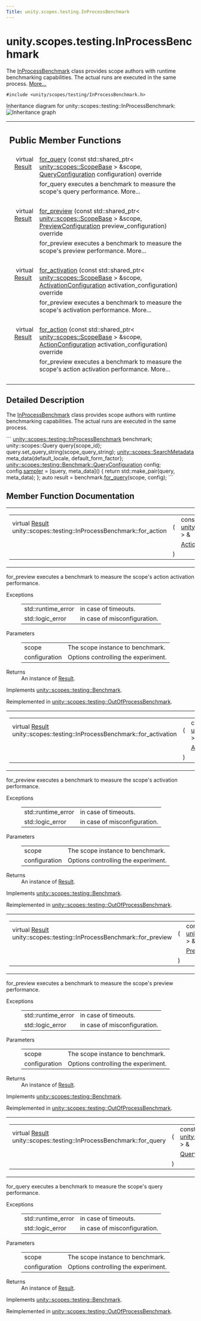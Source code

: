 ```yaml
---
Title: unity.scopes.testing.InProcessBenchmark
---
```


# unity.scopes.testing.InProcessBenchmark

<p>The <a class="el" href="index.html" title="The InProcessBenchmark class provides scope authors with runtime benchmarking capabilities. The actual runs are executed in the same process. ">InProcessBenchmark</a> class provides scope authors with runtime benchmarking capabilities. The actual runs are executed in the same process.  
<a href="#details">More...</a></p>
<p><code>#include &lt;unity/scopes/testing/InProcessBenchmark.h&gt;</code></p>
Inheritance diagram for unity::scopes::testing::InProcessBenchmark:
<img src="https://developer.ubuntu.com/static/devportal_uploaded/32fd2e51-4bd8-419c-a19c-14f618a039a6-../unity.scopes.testing.InProcessBenchmark/classunity_1_1scopes_1_1testing_1_1_in_process_benchmark__inherit__graph.png" border="0" alt="Inheritance graph"/>
<table class="memberdecls">
<tr class="heading"><td colspan="2"><h2 class="groupheader">
Public Member Functions</h2></td></tr>
<tr class="memitem:a72460e26d0aa98ae7091f634d0089aa9"><td class="memItemLeft" align="right" valign="top">virtual <a class="el" href="unity.scopes.testing.Benchmark.Result.md">Result</a>&#160;</td><td class="memItemRight" valign="bottom"><a class="el" href="#a72460e26d0aa98ae7091f634d0089aa9">for_query</a> (const std::shared_ptr&lt; <a class="el" href="unity.scopes.ScopeBase.md">unity::scopes::ScopeBase</a> &gt; &amp;scope, <a class="el" href="unity.scopes.testing.Benchmark.QueryConfiguration.md">QueryConfiguration</a> configuration) override</td></tr>
<tr class="memdesc:a72460e26d0aa98ae7091f634d0089aa9"><td class="mdescLeft">&#160;</td><td class="mdescRight">for_query executes a benchmark to measure the scope's query performance.  More...<br /></td></tr>
<tr class="separator:a72460e26d0aa98ae7091f634d0089aa9"><td class="memSeparator" colspan="2">&#160;</td></tr>
<tr class="memitem:a8823d30698cba5f6a03c4989e7356195"><td class="memItemLeft" align="right" valign="top">virtual <a class="el" href="unity.scopes.testing.Benchmark.Result.md">Result</a>&#160;</td><td class="memItemRight" valign="bottom"><a class="el" href="#a8823d30698cba5f6a03c4989e7356195">for_preview</a> (const std::shared_ptr&lt; <a class="el" href="unity.scopes.ScopeBase.md">unity::scopes::ScopeBase</a> &gt; &amp;scope, <a class="el" href="unity.scopes.testing.Benchmark.PreviewConfiguration.md">PreviewConfiguration</a> preview_configuration) override</td></tr>
<tr class="memdesc:a8823d30698cba5f6a03c4989e7356195"><td class="mdescLeft">&#160;</td><td class="mdescRight">for_preview executes a benchmark to measure the scope's preview performance.  More...<br /></td></tr>
<tr class="separator:a8823d30698cba5f6a03c4989e7356195"><td class="memSeparator" colspan="2">&#160;</td></tr>
<tr class="memitem:adc815bde331263487183e38836811610"><td class="memItemLeft" align="right" valign="top">virtual <a class="el" href="unity.scopes.testing.Benchmark.Result.md">Result</a>&#160;</td><td class="memItemRight" valign="bottom"><a class="el" href="#adc815bde331263487183e38836811610">for_activation</a> (const std::shared_ptr&lt; <a class="el" href="unity.scopes.ScopeBase.md">unity::scopes::ScopeBase</a> &gt; &amp;scope, <a class="el" href="unity.scopes.testing.Benchmark.ActivationConfiguration.md">ActivationConfiguration</a> activation_configuration) override</td></tr>
<tr class="memdesc:adc815bde331263487183e38836811610"><td class="mdescLeft">&#160;</td><td class="mdescRight">for_preview executes a benchmark to measure the scope's activation performance.  More...<br /></td></tr>
<tr class="separator:adc815bde331263487183e38836811610"><td class="memSeparator" colspan="2">&#160;</td></tr>
<tr class="memitem:a570e17bc7fbb0c7aafb3ed720a5fc35c"><td class="memItemLeft" align="right" valign="top">virtual <a class="el" href="unity.scopes.testing.Benchmark.Result.md">Result</a>&#160;</td><td class="memItemRight" valign="bottom"><a class="el" href="#a570e17bc7fbb0c7aafb3ed720a5fc35c">for_action</a> (const std::shared_ptr&lt; <a class="el" href="unity.scopes.ScopeBase.md">unity::scopes::ScopeBase</a> &gt; &amp;scope, <a class="el" href="unity.scopes.testing.Benchmark.ActionConfiguration.md">ActionConfiguration</a> activation_configuration) override</td></tr>
<tr class="memdesc:a570e17bc7fbb0c7aafb3ed720a5fc35c"><td class="mdescLeft">&#160;</td><td class="mdescRight">for_preview executes a benchmark to measure the scope's action activation performance.  More...<br /></td></tr>
<tr class="separator:a570e17bc7fbb0c7aafb3ed720a5fc35c"><td class="memSeparator" colspan="2">&#160;</td></tr>
</table>
<a name="details" id="details"></a><h2 class="groupheader">Detailed Description</h2>
<p>The <a class="el" href="index.html" title="The InProcessBenchmark class provides scope authors with runtime benchmarking capabilities. The actual runs are executed in the same process. ">InProcessBenchmark</a> class provides scope authors with runtime benchmarking capabilities. The actual runs are executed in the same process. </p>
```
<a class="code" href="index.html">unity::scopes::testing::InProcessBenchmark</a> benchmark;
unity::scopes::Query query{scope_id};
query.set_query_string(scope_query_string);
<a class="code" href="unity.scopes.SearchMetadata.md">unity::scopes::SearchMetadata</a> meta_data{default_locale, default_form_factor};
<a class="code" href="unity.scopes.testing.Benchmark.QueryConfiguration.md">unity::scopes::testing::Benchmark::QueryConfiguration</a> config;
config.<a class="code" href="unity.scopes.testing.Benchmark.QueryConfiguration.md#a164536c278d29914d24fdbca3a3fa4a8">sampler</a> = [query, meta_data]()
{
<span class="keywordflow">return</span> std::make_pair(query, meta_data);
};
<span class="keyword">auto</span> result = benchmark.<a class="code" href="#a72460e26d0aa98ae7091f634d0089aa9">for_query</a>(scope, config);
```
 <h2 class="groupheader">Member Function Documentation</h2>
<table class="mlabels">
<tr>
<td class="mlabels-left">
<table class="memname">
<tr>
<td class="memname">virtual <a class="el" href="unity.scopes.testing.Benchmark.Result.md">Result</a> unity::scopes::testing::InProcessBenchmark::for_action </td>
<td>(</td>
<td class="paramtype">const std::shared_ptr&lt; <a class="el" href="unity.scopes.ScopeBase.md">unity::scopes::ScopeBase</a> &gt; &amp;&#160;</td>
<td class="paramname"><em>scope</em>, </td>
</tr>
<tr>
<td class="paramkey"></td>
<td></td>
<td class="paramtype"><a class="el" href="unity.scopes.testing.Benchmark.ActionConfiguration.md">ActionConfiguration</a>&#160;</td>
<td class="paramname"><em>configuration</em>&#160;</td>
</tr>
<tr>
<td></td>
<td>)</td>
<td></td><td></td>
</tr>
</table>
</td>
<td class="mlabels-right">
<span class="mlabels"><span class="mlabel">override</span><span class="mlabel">virtual</span></span>  </td>
</tr>
</table>
<p>for_preview executes a benchmark to measure the scope's action activation performance. </p>
<dl class="exception"><dt>Exceptions</dt><dd>
<table class="exception">
<tr><td class="paramname">std::runtime_error</td><td>in case of timeouts. </td></tr>
<tr><td class="paramname">std::logic_error</td><td>in case of misconfiguration. </td></tr>
</table>
</dd>
</dl>
<dl class="params"><dt>Parameters</dt><dd>
<table class="params">
<tr><td class="paramname">scope</td><td>The scope instance to benchmark. </td></tr>
<tr><td class="paramname">configuration</td><td>Options controlling the experiment. </td></tr>
</table>
</dd>
</dl>
<dl class="section return"><dt>Returns</dt><dd>An instance of <a class="el" href="unity.scopes.testing.Result.md" title="A simple class implementation of unity::scopes::Result that provides a default constructor. ">Result</a>. </dd></dl>
<p>Implements <a class="el" href="unity.scopes.testing.Benchmark.md#ad31b1781960e3edd0018a9cf8df4a506">unity::scopes::testing::Benchmark</a>.</p>
<p>Reimplemented in <a class="el" href="unity.scopes.testing.OutOfProcessBenchmark.md#a47874911c026c201699d8fce0443e4bb">unity::scopes::testing::OutOfProcessBenchmark</a>.</p>
<table class="mlabels">
<tr>
<td class="mlabels-left">
<table class="memname">
<tr>
<td class="memname">virtual <a class="el" href="unity.scopes.testing.Benchmark.Result.md">Result</a> unity::scopes::testing::InProcessBenchmark::for_activation </td>
<td>(</td>
<td class="paramtype">const std::shared_ptr&lt; <a class="el" href="unity.scopes.ScopeBase.md">unity::scopes::ScopeBase</a> &gt; &amp;&#160;</td>
<td class="paramname"><em>scope</em>, </td>
</tr>
<tr>
<td class="paramkey"></td>
<td></td>
<td class="paramtype"><a class="el" href="unity.scopes.testing.Benchmark.ActivationConfiguration.md">ActivationConfiguration</a>&#160;</td>
<td class="paramname"><em>configuration</em>&#160;</td>
</tr>
<tr>
<td></td>
<td>)</td>
<td></td><td></td>
</tr>
</table>
</td>
<td class="mlabels-right">
<span class="mlabels"><span class="mlabel">override</span><span class="mlabel">virtual</span></span>  </td>
</tr>
</table>
<p>for_preview executes a benchmark to measure the scope's activation performance. </p>
<dl class="exception"><dt>Exceptions</dt><dd>
<table class="exception">
<tr><td class="paramname">std::runtime_error</td><td>in case of timeouts. </td></tr>
<tr><td class="paramname">std::logic_error</td><td>in case of misconfiguration. </td></tr>
</table>
</dd>
</dl>
<dl class="params"><dt>Parameters</dt><dd>
<table class="params">
<tr><td class="paramname">scope</td><td>The scope instance to benchmark. </td></tr>
<tr><td class="paramname">configuration</td><td>Options controlling the experiment. </td></tr>
</table>
</dd>
</dl>
<dl class="section return"><dt>Returns</dt><dd>An instance of <a class="el" href="unity.scopes.testing.Result.md" title="A simple class implementation of unity::scopes::Result that provides a default constructor. ">Result</a>. </dd></dl>
<p>Implements <a class="el" href="unity.scopes.testing.Benchmark.md#a531fbb8fd2259337123495bf7de0bd4a">unity::scopes::testing::Benchmark</a>.</p>
<p>Reimplemented in <a class="el" href="unity.scopes.testing.OutOfProcessBenchmark.md#ad918f6c89543eabb3492eb834712e38f">unity::scopes::testing::OutOfProcessBenchmark</a>.</p>
<table class="mlabels">
<tr>
<td class="mlabels-left">
<table class="memname">
<tr>
<td class="memname">virtual <a class="el" href="unity.scopes.testing.Benchmark.Result.md">Result</a> unity::scopes::testing::InProcessBenchmark::for_preview </td>
<td>(</td>
<td class="paramtype">const std::shared_ptr&lt; <a class="el" href="unity.scopes.ScopeBase.md">unity::scopes::ScopeBase</a> &gt; &amp;&#160;</td>
<td class="paramname"><em>scope</em>, </td>
</tr>
<tr>
<td class="paramkey"></td>
<td></td>
<td class="paramtype"><a class="el" href="unity.scopes.testing.Benchmark.PreviewConfiguration.md">PreviewConfiguration</a>&#160;</td>
<td class="paramname"><em>configuration</em>&#160;</td>
</tr>
<tr>
<td></td>
<td>)</td>
<td></td><td></td>
</tr>
</table>
</td>
<td class="mlabels-right">
<span class="mlabels"><span class="mlabel">override</span><span class="mlabel">virtual</span></span>  </td>
</tr>
</table>
<p>for_preview executes a benchmark to measure the scope's preview performance. </p>
<dl class="exception"><dt>Exceptions</dt><dd>
<table class="exception">
<tr><td class="paramname">std::runtime_error</td><td>in case of timeouts. </td></tr>
<tr><td class="paramname">std::logic_error</td><td>in case of misconfiguration. </td></tr>
</table>
</dd>
</dl>
<dl class="params"><dt>Parameters</dt><dd>
<table class="params">
<tr><td class="paramname">scope</td><td>The scope instance to benchmark. </td></tr>
<tr><td class="paramname">configuration</td><td>Options controlling the experiment. </td></tr>
</table>
</dd>
</dl>
<dl class="section return"><dt>Returns</dt><dd>An instance of <a class="el" href="unity.scopes.testing.Result.md" title="A simple class implementation of unity::scopes::Result that provides a default constructor. ">Result</a>. </dd></dl>
<p>Implements <a class="el" href="unity.scopes.testing.Benchmark.md#a37da073840cfbeb22ed20c2d4631b7ff">unity::scopes::testing::Benchmark</a>.</p>
<p>Reimplemented in <a class="el" href="unity.scopes.testing.OutOfProcessBenchmark.md#a397be9ae5eaca3d6ca96fa2957498c86">unity::scopes::testing::OutOfProcessBenchmark</a>.</p>
<table class="mlabels">
<tr>
<td class="mlabels-left">
<table class="memname">
<tr>
<td class="memname">virtual <a class="el" href="unity.scopes.testing.Benchmark.Result.md">Result</a> unity::scopes::testing::InProcessBenchmark::for_query </td>
<td>(</td>
<td class="paramtype">const std::shared_ptr&lt; <a class="el" href="unity.scopes.ScopeBase.md">unity::scopes::ScopeBase</a> &gt; &amp;&#160;</td>
<td class="paramname"><em>scope</em>, </td>
</tr>
<tr>
<td class="paramkey"></td>
<td></td>
<td class="paramtype"><a class="el" href="unity.scopes.testing.Benchmark.QueryConfiguration.md">QueryConfiguration</a>&#160;</td>
<td class="paramname"><em>configuration</em>&#160;</td>
</tr>
<tr>
<td></td>
<td>)</td>
<td></td><td></td>
</tr>
</table>
</td>
<td class="mlabels-right">
<span class="mlabels"><span class="mlabel">override</span><span class="mlabel">virtual</span></span>  </td>
</tr>
</table>
<p>for_query executes a benchmark to measure the scope's query performance. </p>
<dl class="exception"><dt>Exceptions</dt><dd>
<table class="exception">
<tr><td class="paramname">std::runtime_error</td><td>in case of timeouts. </td></tr>
<tr><td class="paramname">std::logic_error</td><td>in case of misconfiguration. </td></tr>
</table>
</dd>
</dl>
<dl class="params"><dt>Parameters</dt><dd>
<table class="params">
<tr><td class="paramname">scope</td><td>The scope instance to benchmark. </td></tr>
<tr><td class="paramname">configuration</td><td>Options controlling the experiment. </td></tr>
</table>
</dd>
</dl>
<dl class="section return"><dt>Returns</dt><dd>An instance of <a class="el" href="unity.scopes.testing.Result.md" title="A simple class implementation of unity::scopes::Result that provides a default constructor. ">Result</a>. </dd></dl>
<p>Implements <a class="el" href="unity.scopes.testing.Benchmark.md#ad815c88ce0d76e4a6abc82438237e987">unity::scopes::testing::Benchmark</a>.</p>
<p>Reimplemented in <a class="el" href="unity.scopes.testing.OutOfProcessBenchmark.md#a530a08db775c38ea13478a3d8e1c5bbc">unity::scopes::testing::OutOfProcessBenchmark</a>.</p>
